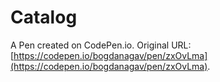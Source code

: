 # Catalog

A Pen created on CodePen.io. Original URL: [https://codepen.io/bogdanagav/pen/zxOvLma](https://codepen.io/bogdanagav/pen/zxOvLma).

